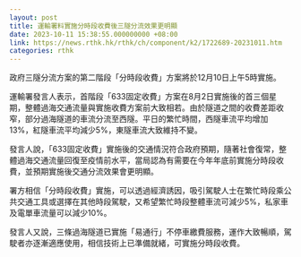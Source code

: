 ```yaml
---
layout: post
title: 運輸署料實施分時段收費後三隧分流效果更明顯
date: 2023-10-11 15:38:55.000000000 +08:00
link: https://news.rthk.hk/rthk/ch/component/k2/1722689-20231011.htm
categories: rthk
---
```


政府三隧分流方案的第二階段「分時段收費」方案將於12月10日上午5時實施。

運輸署發言人表示，首階段「633固定收費」方案在8月2日實施後的首三個星期，整體過海交通流量與實施收費方案前大致相若。由於隧道之間的收費差距收窄，部分過海隧道的車流分流至西隧。平日的繁忙時間，西隧車流平均增加13%，紅隧車流平均減少5%，東隧車流大致維持不變。

發言人說，「633固定收費」實施後的交通情況符合政府預期，隨著社會復常，整體過海交通流量回復至疫情前水平，當局認為有需要在今年年底前實施分時段收費，並預期實施後交通分流效果會更明顯。

署方相信「分時段收費」實施，可以透過經濟誘因，吸引駕駛人士在繁忙時段乘公共交通工具或選擇在其他時段駕駛，又希望繁忙時段整體車流可減少5%，私家車及電單車流量可以減少10%。

發言人又說，三條過海隧道已實施「易通行」不停車繳費服務，運作大致暢順，駕駛者亦逐漸適應使用，相信技術上已準備就緒，可實施分時段收費。
